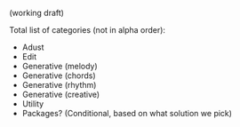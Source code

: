 (working draft)

Total list of categories (not in alpha order):
- Adust
- Edit
- Generative (melody)
- Generative (chords)
- Generative (rhythm)
- Generative (creative)
- Utility
- Packages? (Conditional, based on what solution we pick)
